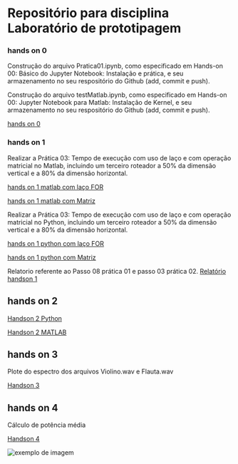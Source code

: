 # Repositório para disciplina Laboratório de prototipagem


### hands on 0
Construção do arquivo Pratica01.ipynb, como especificado em Hands-on 00: Básico do Jupyter Notebook: Instalação e prática, e seu armazenamento no seu respositório do Github (add, commit e push).

Construção do arquivo testMatlab.ipynb, como especificado em Hands-on 00: Jupyter Notebook para Matlab: Instalação de Kernel, e seu armazenamento no seu respositório do Github (add, commit e push).

[hands on 0](https://github.com/jpmarques-13/JoaoPaulo_dco2004/blob/master/Hands-on%2000.ipynb)

### hands on 1
Realizar a Prática 03: Tempo de execução com uso de laço e com operação matricial no Matlab, incluindo um terceiro roteador a 50% da dimensão vertical e a 80% da dimensão horizontal.

[hands on 1 matlab com laço FOR](https://github.com/jpmarques-13/JoaoPaulo_dco2004/blob/master/handson_1_Matlab_For.ipynb)

[hands on 1 matlab com Matriz](https://github.com/jpmarques-13/JoaoPaulo_dco2004/blob/master/handson_1_Matlab_For.ipynb)


Realizar a Prática 03: Tempo de execução com uso de laço e com operação matricial no Python, incluindo um terceiro roteador a 50% da dimensão vertical e a 80% da dimensão horizontal.

[hands on 1 python com laço FOR](https://github.com/jpmarques-13/JoaoPaulo_dco2004/blob/master/handson_1_Python_For.ipynb)

[hands on 1 python com Matriz](https://github.com/jpmarques-13/JoaoPaulo_dco2004/blob/master/handson1_Python_Matriz.ipynb)

Relatorio referente ao Passo 08 prática 01 e passo 03 prática 02.
[Relatório handson 1](https://github.com/jpmarques-13/JoaoPaulo_dco2004/blob/master/Relat%C3%B3rio.ipynb)

## hands on 2
[Handson 2 Python](https://github.com/jpmarques-13/JoaoPaulo_dco2004/blob/master/Pratica2/handson_2_python.ipynb)

[Handson 2 MATLAB](https://github.com/jpmarques-13/JoaoPaulo_dco2004/blob/master/Pratica2/handson_2_matlab.ipynb)

## hands on 3

Plote do espectro dos arquivos Violino.wav e Flauta.wav


[Handson 3](https://github.com/jpmarques-13/JoaoPaulo_dco2004/blob/master/Pratica3/Handson3.ipynb)


## hands on 4
Cálculo de potência média

[Handson 4](https://github.com/jpmarques-13/JoaoPaulo_dco2004/blob/master/Pratica4/Entrega_h04.ipynb)



![exemplo de imagem](https://image.slidesharecdn.com/fourierseries-160329162813/95/fourier-series-4-638.jpg?cb=1459268902)



